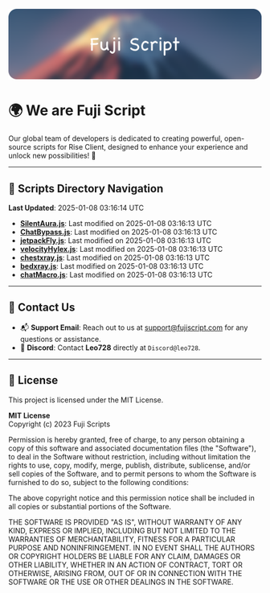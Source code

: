 ![Banner](.github/b.webp)

# 🌍 **We are Fuji Script**

Our global team of developers is dedicated to creating powerful, open-source scripts for Rise Client, designed to enhance your experience and unlock new possibilities! 🌟

---
<!-- SCRIPTS_NAVIGATION_START -->
## 📂 **Scripts Directory Navigation**

**Last Updated**: 2025-01-08 03:16:14 UTC

- **[SilentAura.js](scripts/SilentAura.js)**: Last modified on 2025-01-08 03:16:13 UTC
- **[ChatBypass.js](scripts/ChatBypass.js)**: Last modified on 2025-01-08 03:16:13 UTC
- **[jetpackFly.js](scripts/jetpackFly.js)**: Last modified on 2025-01-08 03:16:13 UTC
- **[velocityHylex.js](scripts/velocityHylex.js)**: Last modified on 2025-01-08 03:16:13 UTC
- **[chestxray.js](scripts/chestxray.js)**: Last modified on 2025-01-08 03:16:13 UTC
- **[bedxray.js](scripts/bedxray.js)**: Last modified on 2025-01-08 03:16:13 UTC
- **[chatMacro.js](scripts/chatMacro.js)**: Last modified on 2025-01-08 03:16:13 UTC

<!-- SCRIPTS_NAVIGATION_END -->

---

## 💬 **Contact Us**  
- 📬 **Support Email**: Reach out to us at [support@fujiscript.com](mailto:support@fujiscript.com) for any questions or assistance.  
- 💬 **Discord**: Contact **Leo728** directly at `Discord@leo728`.

---

## 📜 **License**

This project is licensed under the MIT License.  

**MIT License**  
Copyright (c) 2023 Fuji Scripts  

Permission is hereby granted, free of charge, to any person obtaining a copy of this software and associated documentation files (the "Software"), to deal in the Software without restriction, including without limitation the rights to use, copy, modify, merge, publish, distribute, sublicense, and/or sell copies of the Software, and to permit persons to whom the Software is furnished to do so, subject to the following conditions:  

The above copyright notice and this permission notice shall be included in all copies or substantial portions of the Software.  

THE SOFTWARE IS PROVIDED "AS IS", WITHOUT WARRANTY OF ANY KIND, EXPRESS OR IMPLIED, INCLUDING BUT NOT LIMITED TO THE WARRANTIES OF MERCHANTABILITY, FITNESS FOR A PARTICULAR PURPOSE AND NONINFRINGEMENT. IN NO EVENT SHALL THE AUTHORS OR COPYRIGHT HOLDERS BE LIABLE FOR ANY CLAIM, DAMAGES OR OTHER LIABILITY, WHETHER IN AN ACTION OF CONTRACT, TORT OR OTHERWISE, ARISING FROM, OUT OF OR IN CONNECTION WITH THE SOFTWARE OR THE USE OR OTHER DEALINGS IN THE SOFTWARE.  
